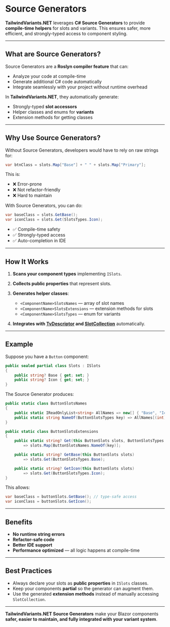 ﻿# Source Generators

**TailwindVariants.NET** leverages **C# Source Generators** to provide **compile-time helpers** for slots and variants. This ensures safer, more efficient, and strongly-typed access to component styling.

---

## What are Source Generators?

Source Generators are a **Roslyn compiler feature** that can:

- Analyze your code at compile-time
- Generate additional C# code automatically
- Integrate seamlessly with your project without runtime overhead

In **TailwindVariants.NET**, they automatically generate:

- Strongly-typed **slot accessors**
- Helper classes and enums for **variants**
- Extension methods for getting classes

---

## Why Use Source Generators?

Without Source Generators, developers would have to rely on raw strings for:

```csharp
var btnClass = slots.Map["Base"] + " " + slots.Map["Primary"];
````

This is:

* ❌ Error-prone
* ❌ Not refactor-friendly
* ❌ Hard to maintain

With Source Generators, you can do:

```csharp
var baseClass = slots.GetBase();
var iconClass = slots.Get(SlotsTypes.Icon);
```

* ✅ Compile-time safety
* ✅ Strongly-typed access
* ✅ Auto-completion in IDE

---

## How It Works

1. **Scans your component types** implementing `ISlots`.
2. **Collects public properties** that represent slots.
3. **Generates helper classes**:

   * `<ComponentName>SlotsNames` — array of slot names
   * `<ComponentName>SlotsExtensions` — extension methods for slots
   * `<ComponentName>SlotsTypes` — enum for variants
4. **Integrates with [TvDescriptor](docs/tv-descriptor) and [SlotCollection](docs/slots-collection)** automatically.

---

## Example

Suppose you have a `Button` component:

```csharp
public sealed partial class Slots : ISlots
{
    public string? Base { get; set; }
    public string? Icon { get; set; }
}
```

The Source Generator produces:

```csharp
public static class ButtonSlotsNames
{
    public static IReadOnlyList<string> AllNames => new[] { "Base", "Icon" };
    public static string NameOf(ButtonSlotsTypes key) => AllNames[(int)key];
}

public static class ButtonSlotsExtensions
{
    public static string? Get(this ButtonSlots slots, ButtonSlotsTypes key) 
        => slots.Map[ButtonSlotsNames.NameOf(key)];

    public static string? GetBase(this ButtonSlots slots) 
        => slots.Get(ButtonSlotsTypes.Base);

    public static string? GetIcon(this ButtonSlots slots) 
        => slots.Get(ButtonSlotsTypes.Icon);
}
```

This allows:

```csharp
var baseClass = buttonSlots.GetBase(); // type-safe access
var iconClass = buttonSlots.GetIcon();
```

---

## Benefits

* **No runtime string errors**
* **Refactor-safe code**
* **Better IDE support**
* **Performance optimized** — all logic happens at compile-time

---

## Best Practices

* Always declare your slots as **public properties** in `ISlots` classes.
* Keep your components **partial** so the generator can augment them.
* Use the generated **extension methods** instead of manually accessing `SlotCollection`.

---

**TailwindVariants.NET Source Generators** make your Blazor components **safer, easier to maintain, and fully integrated with your variant system**.
